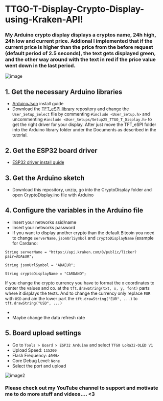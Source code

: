 # TTGO-T-Display-Crypto-Display-using-Kraken-API!

### My Arduino crypto display displays a cryptos name, 24h high, 24h low and current price. Addional I implemented that if the current price is higher than the price from the before request (default period of 2.5 seconds), the text gets displayed green, and the other way around with the text in red if the price value went down in the last period. 

![image](https://user-images.githubusercontent.com/64910238/119895422-08b6b000-bf3e-11eb-81e5-da96b2bd9a86.png)


## 1. Get the necessary Arduino libraries

- [ArduinoJson](https://www.ardu-badge.com/ArduinoJson/6.10.1) install guide
- Download the [TFT_eSPI library](https://github.com/Xinyuan-LilyGO/TTGO-T-Display) repository and change the `User_Setup_Select` file by commenting `#include <User_Setup.h>` and uncommenting `#include <User_Setups/Setup25_TTGO_T_Display.h>` to get the right driver for your display. After just move the TFT_eSPI folder into the Arduino library folder under the Documents as described in the tutorial.

## 2. Get the ESP32 board driver

- [ESP32 driver install guide](https://randomnerdtutorials.com/installing-the-esp32-board-in-arduino-ide-windows-instructions/)

## 3. Get the Arduino sketch

- Download this repository, unzip, go into the CryptoDisplay folder and open CryptoDisplay.ino file with Arduino

## 4. Configure the variables in the Arduino file

- Insert your networks ssid/name
- Insert your networks password
- If you want to display another crypto than the default Bitcoin you need to change `serverName`, `jsonUrlSymbol` and `cryptoDisplayName` (example for Cardano: 

`String serverName = "https://api.kraken.com/0/public/Ticker?pair=ADAEUR";`

`String jsonUrlSymbol = "ADAEUR";`

`String cryptoDisplayName = "CARDANO";`

If you change the crypto currency you have to format the x coordinates to center the values and co. at the `tft.drawString(txt, x, y, font)` parts where it displays the texts.
And to change the currency only replace `EUR` with `USD` and ain the lower part the  `tft.drawString("EUR", ...)` to  `tft.drawString("USD", ...)`

- 
- Maybe change the data refresh rate 

## 5. Board upload settings

- Go to `Tools > Board > ESP32 Arduino` and select `TTGO LoRa32-OLED V1`
- Upload Speed: `115200`
- Flash Frequency: `40MHz`
- Core Debug Level: `None`
- Select the port and upload 

![image2](https://user-images.githubusercontent.com/64910238/119896723-b8405200-bf3f-11eb-92d2-c0d29674ccc2.png)

### Please check out my YouTube channel to support and motivate me to do more stuff and videos.... <3
